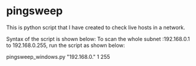 # pingsweep

This is python script that I have created to check live hosts in a network.

Syntax of the script is shown below:
To scan the whole subnet :192.168.0.1 to 192.168.0.255, run the script as shown below:

pingsweep_windows.py "192.168.0." 1 255 
